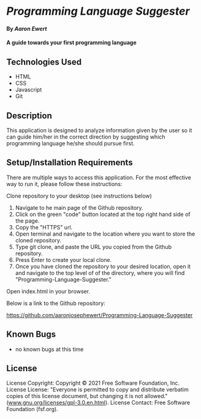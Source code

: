 # _Programming Language Suggester_

#### By _**Aaron Ewert**_

#### A guide towards your first programming language

## Technologies Used

- HTML
- CSS
- Javascript
- Git

## Description

This application is designed to analyze information given by the user so it can guide him/her in the correct direction by suggesting which programming language he/she should pursue first.

## Setup/Installation Requirements

There are multiple ways to access this application. For the most effective way to run it, please follow these instructions:

Clone repository to your desktop (see instructions below)

1. Navigate to he main page of the Github repository.
2. Click on the green "code" button located at the top right hand side of the page.
3. Copy the "HTTPS" url.
4. Open terminal and navigate to the location where you want to store the cloned repository.
5. Type git clone, and paste the URL you copied from the Github repository.
6. Press Enter to create your local clone.
7. Once you have cloned the repository to your desired location, open it and navigate to the top level of of the directory, where you will find "Programming-Language-Suggester."

Open index.html in your browser.

Below is a link to the Github repository:

https://github.com/aaronjosephewert/Programming-Language-Suggester

## Known Bugs

- no known bugs at this time

## License

License Copyright: Copyright © 2021 Free Software Foundation, Inc.
License License: "Everyone is permitted to copy and distribute verbatim copies of this license document, but changing it is not allowed." (www.gnu.org/licenses/gpl-3.0.en.html).
License Contact: Free Software Foundation (fsf.org).
